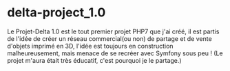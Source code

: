 # delta-project_1.0
Le Projet-Delta 1.0 est le tout premier projet PHP7 que j'ai créé, il est partis de l'idée de créer un réseau commercial(ou non) de partage et de vente d'objets imprimé en 3D, l'idée est toujours en construction malheureusement, mais menace de se recréer avec Symfony sous peu ! (Le projet m'aura était très éducatif, c'est pourquoi je le partage.)
